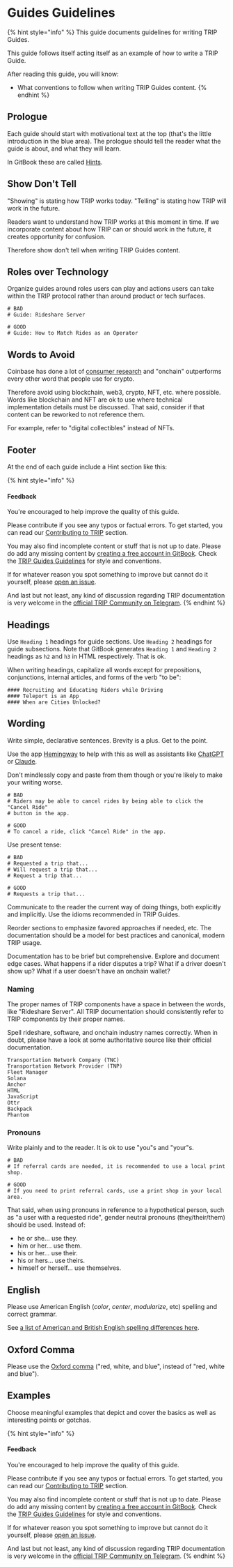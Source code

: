 # Guides Guidelines

{% hint style="info" %}
This guide documents guidelines for writing TRIP Guides.

This guide follows itself acting itself as an example of how to write a TRIP Guide.

After reading this guide, you will know:

* What conventions to follow when writing TRIP Guides content.
{% endhint %}

## Prologue

Each guide should start with motivational text at the top (that's the little introduction in the blue area). The prologue should tell the reader what the guide is about, and what they will learn.

In GitBook these are called [Hints](https://docs.gitbook.com/content-editor/blocks/hint).

## Show Don't Tell

"Showing" is stating how TRIP works today. "Telling" is stating how TRIP will work in the future.

Readers want to understand how TRIP works at this moment in time. If we incorporate content about how TRIP can or should work in the future, it creates opportunity for confusion.

Therefore show don't tell when writing TRIP Guides content.

## Roles over Technology

Organize guides around roles users can play and actions users can take within the TRIP protocol rather than around product or tech surfaces.

```
# BAD
# Guide: Rideshare Server

# GOOD
# Guide: How to Match Rides as an Operator
```

## Words to Avoid

Coinbase has done a lot of [consumer research](https://twitter.com/jessepollak/status/1764742947218858477) and "onchain" outperforms every other word that people use for crypto.&#x20;

Therefore avoid using blockchain, web3, crypto, NFT, etc. where possible. Words like blockchain and NFT are ok to use where technical implementation details must be discussed. That said, consider if that content can be reworked to not reference them.

For example, refer to "digital collectibles" instead of NFTs.

## Footer

At the end of each guide include a Hint section like this:

{% hint style="info" %}
#### Feedback

You're encouraged to help improve the quality of this guide.

Please contribute if you see any typos or factual errors. To get started, you can read our [Contributing to TRIP](https://guides.trip.dev/contributing/contributing-to-trip) section.

You may also find incomplete content or stuff that is not up to date. Please do add any missing content by [creating a free account in GitBook](https://app.gitbook.com/invite/0WSd8UiSeH2xhfJrSbUr/YFiygcuBiy7oN3WJyDRs). Check the [TRIP Guides Guidelines](https://guides.trip.dev/contributing/guides-guidelines) for style and conventions.

If for whatever reason you spot something to improve but cannot do it yourself, please [open an issue](https://github.com/TeleportXYZ/TRIP-Guides/issues/).

And last but not least, any kind of discussion regarding TRIP documentation is very welcome in the [official TRIP Community on Telegram](https://trip.dev/chat).
{% endhint %}

## Headings

Use `Heading 1` headings for guide sections. Use `Heading 2` headings for guide subsections. Note that GitBook generates `Heading 1` and `Heading 2` headings as `h2` and `h3` in HTML respectively. That is ok.

When writing headings, capitalize all words except for prepositions, conjunctions, internal articles, and forms of the verb "to be":

```
#### Recruiting and Educating Riders while Driving
#### Teleport is an App
#### When are Cities Unlocked?
```

## Wording

Write simple, declarative sentences. Brevity is a plus. Get to the point.

Use the app [Hemingway](https://hemingwayapp.com/) to help with this as well as assistants like [ChatGPT](https://chat.openai.com/chat) or [Claude](https://claude.ai/).

Don't mindlessly copy and paste from them though or you're likely to make your writing worse.

```
# BAD
# Riders may be able to cancel rides by being able to click the "Cancel Ride"
# button in the app.

# GOOD
# To cancel a ride, click "Cancel Ride" in the app.
```

Use present tense:

```
# BAD
# Requested a trip that...
# Will request a trip that...
# Request a trip that...

# GOOD
# Requests a trip that...
```

Communicate to the reader the current way of doing things, both explicitly and implicitly. Use the idioms recommended in TRIP Guides.&#x20;

Reorder sections to emphasize favored approaches if needed, etc. The documentation should be a model for best practices and canonical, modern TRIP usage.

Documentation has to be brief but comprehensive. Explore and document edge cases. What happens if a rider disputes a trip? What if a driver doesn't show up? What if a user doesn't have an onchain wallet?

### Naming

The proper names of TRIP components have a space in between the words, like "Rideshare Server". All TRIP documentation should consistently refer to TRIP components by their proper names.

Spell rideshare, software, and onchain industry names correctly. When in doubt, please have a look at some authoritative source like their official documentation.

```
Transportation Network Company (TNC)
Transportation Network Provider (TNP)
Fleet Manager
Solana
Anchor
HTML
JavaScript
Ottr
Backpack
Phantom
```

### Pronouns

Write plainly and to the reader. It is ok to use "you"s and "your"s.

```
# BAD
# If referral cards are needed, it is recommended to use a local print shop.

# GOOD
# If you need to print referral cards, use a print shop in your local area.
```

That said, when using pronouns in reference to a hypothetical person, such as "a user with a requested ride", gender neutral pronouns (they/their/them) should be used. Instead of:

* he or she... use they.
* him or her... use them.
* his or her... use their.
* his or hers... use theirs.
* himself or herself... use themselves.

## English

Please use American English (_color_, _center_, _modularize_, etc) spelling and correct grammar.

See [a list of American and British English spelling differences here](https://en.wikipedia.org/wiki/American\_and\_British\_English\_spelling\_differences).

## Oxford Comma

Please use the [Oxford comma](https://en.wikipedia.org/wiki/Serial\_comma) ("red, white, and blue", instead of "red, white and blue").

## Examples

Choose meaningful examples that depict and cover the basics as well as interesting points or gotchas.

{% hint style="info" %}
#### Feedback

You're encouraged to help improve the quality of this guide.

Please contribute if you see any typos or factual errors. To get started, you can read our [Contributing to TRIP](https://guides.trip.dev/contributing/contributing-to-trip) section.

You may also find incomplete content or stuff that is not up to date. Please do add any missing content by [creating a free account in GitBook](https://app.gitbook.com/invite/0WSd8UiSeH2xhfJrSbUr/YFiygcuBiy7oN3WJyDRs). Check the [TRIP Guides Guidelines](https://guides.trip.dev/contributing/guides-guidelines) for style and conventions.

If for whatever reason you spot something to improve but cannot do it yourself, please [open an issue](https://github.com/TeleportXYZ/TRIP-Guides/issues/).

And last but not least, any kind of discussion regarding TRIP documentation is very welcome in the [official TRIP Community on Telegram](https://trip.dev/chat).
{% endhint %}
